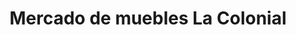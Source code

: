 ---
title: "Mercado de muebles La Colonial"
url: /lima/mercado-de-muebles-la-colonial/
shop: centro comercial
---